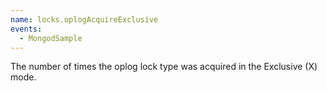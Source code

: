 ```yaml
---
name: locks.oplogAcquireExclusive
events:
  - MongodSample
---
```


The number of times the oplog lock type was acquired in the Exclusive (X) mode.